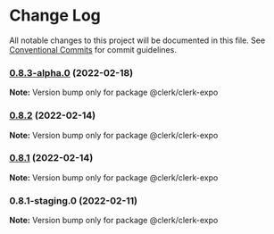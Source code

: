 # Change Log

All notable changes to this project will be documented in this file.
See [Conventional Commits](https://conventionalcommits.org) for commit guidelines.

### [0.8.3-alpha.0](https://github.com/clerkinc/javascript/compare/@clerk/clerk-expo@0.8.2...@clerk/clerk-expo@0.8.3-alpha.0) (2022-02-18)

**Note:** Version bump only for package @clerk/clerk-expo





### [0.8.2](https://github.com/clerkinc/javascript/compare/@clerk/clerk-expo@0.8.1...@clerk/clerk-expo@0.8.2) (2022-02-14)

**Note:** Version bump only for package @clerk/clerk-expo





### [0.8.1](https://github.com/clerkinc/javascript/compare/@clerk/clerk-expo@0.8.1-staging.0...@clerk/clerk-expo@0.8.1) (2022-02-14)

**Note:** Version bump only for package @clerk/clerk-expo





### 0.8.1-staging.0 (2022-02-11)

**Note:** Version bump only for package @clerk/clerk-expo
